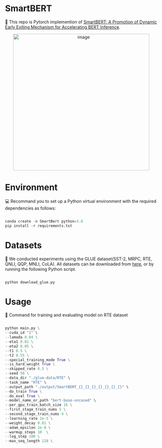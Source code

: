 # SmartBERT
🔗 This repo is Pytorch implemention of [SmartBERT: A Promotion of Dynamic Early Exiting Mechanism for Accelerating
BERT Inference](https://www.ijcai.org/proceedings/2023/0563.pdf).


<p align="center">
  <img src="https://github.com/HuBoren99/SmartBert/assets/133136668/2c7223d5-f8da-4341-8040-aa7f501d3a41" alt="image" width="450"/>
</p>

# Environment
💻 Recommand you to set up a Python virtual environment with the required dependencies as follows:
```python

conda create -n SmartBert python=3.8
pip install -r requirements.txt
```

# Datasets

📖 We conducted experiments using the GLUE dataset(SST-2, MRPC, RTE, QNLI, QQP, MNLI, CoLA). All datasets can be downloaded from [here](https://gluebenchmark.com/tasks), or by running the following Python script.
```python

python download_glue.py
```
# Usage
📜 Command for training and evaluating model on RTE dataset
```python

python main.py \
--cuda_id "1" \
--lamada 0.04 \
--eta1 0.01 \
--eta2 0.05 \
--t1 0.5 \
--t2 0.55 \
--special_training_mode True \
--is_hard_weight True \
--skipped_rate 0.5 \
--seed 50 \
--data_dir "./glue-data/RTE" \
--task_name "RTE" \
--output_path "./output/SmartBERT_{}_{}_{}_{}_{}_{}_{}" \
--do_train True \
--do_eval True \
--model_name_or_path "bert-base-uncased" \
--per_gpu_train_batch_size 16 \
--first_stage_train_nums 5 \
--second_stage_train_nums 4 \
--learning_rate 2e-5 \
--weight_decay 0.01 \
--adam_epsilon 1e-8 \
--warmup_steps 10  \
--log_step 100 \
--max_seq_length 128 \
```
